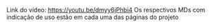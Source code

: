 Link do vídeo: https://youtu.be/dmyy6jPhbi4
Os respectivos MDs com indicação de uso estão em cada uma das páginas do projeto
